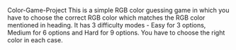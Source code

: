 Color-Game-Project
This is a simple RGB color guessing game in which you have to choose the correct RGB color which matches the RGB color mentioned in heading. It has 3 difficulty modes - Easy for 3 options, Medium for 6 options and Hard for 9 options. You have to choose the right color in each case.